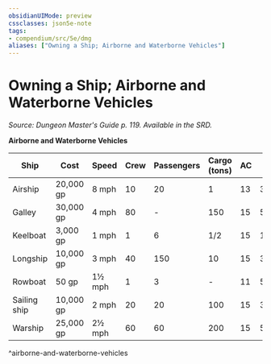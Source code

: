```yaml
---
obsidianUIMode: preview
cssclasses: json5e-note
tags:
- compendium/src/5e/dmg
aliases: ["Owning a Ship; Airborne and Waterborne Vehicles"]
---
```

# Owning a Ship; Airborne and Waterborne Vehicles
*Source: Dungeon Master's Guide p. 119. Available in the SRD.* 

**Airborne and Waterborne Vehicles**

| Ship | Cost | Speed | Crew | Passengers | Cargo (tons) | AC | HP | Damage Threshold |
|------|------|-------|------|------------|--------------|----|----|------------------|
| Airship | 20,000 gp | 8 mph | 10 | 20 | 1 | 13 | 300 | - |
| Galley | 30,000 gp | 4 mph | 80 | - | 150 | 15 | 500 | 20 |
| Keelboat | 3,000 gp | 1 mph | 1 | 6 | 1/2 | 15 | 100 | 10 |
| Longship | 10,000 gp | 3 mph | 40 | 150 | 10 | 15 | 300 | 15 |
| Rowboat | 50 gp | 1½ mph | 1 | 3 | - | 11 | 50 | - |
| Sailing ship | 10,000 gp | 2 mph | 20 | 20 | 100 | 15 | 300 | 15 |
| Warship | 25,000 gp | 2½ mph | 60 | 60 | 200 | 15 | 500 | 20 |
^airborne-and-waterborne-vehicles
